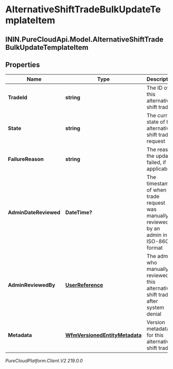 # AlternativeShiftTradeBulkUpdateTemplateItem

## ININ.PureCloudApi.Model.AlternativeShiftTradeBulkUpdateTemplateItem

## Properties

|Name | Type | Description | Notes|
|------------ | ------------- | ------------- | -------------|
| **TradeId** | **string** | The ID of this alternative shift trade | |
| **State** | **string** | The current state of this alternative shift trade request | |
| **FailureReason** | **string** | The reason the update failed, if applicable | [optional] |
| **AdminDateReviewed** | **DateTime?** | The timestamp of when the trade request was manually reviewed by an admin in ISO-8601 format | [optional] |
| **AdminReviewedBy** | [**UserReference**](UserReference) | The admin who manually reviewed this alternative shift trade after system denial | [optional] |
| **Metadata** | [**WfmVersionedEntityMetadata**](WfmVersionedEntityMetadata) | Version metadata for this alternative shift trade | |



_PureCloudPlatform.Client.V2 219.0.0_
